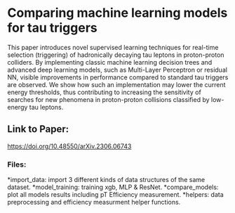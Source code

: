 # Comparing machine learning models for tau triggers

This paper introduces novel supervised learning techniques for real-time selection (triggering) of hadronically decaying tau leptons in proton-proton colliders.
By implementing classic machine learning decision trees and advanced deep learning models, such as Multi-Layer Perceptron or residual NN, visible improvements in 
performance compared to standard tau triggers are observed. We show how such an implementation may lower the current energy thresholds, 
thus contributing to increasing the sensitivity of searches for new phenomena in proton-proton collisions classified by low-energy tau leptons.

## Link to Paper:

https://doi.org/10.48550/arXiv.2306.06743

### Files:

*import_data: import 3 different kinds of data structures of the same dataset.
*model_training: training xgb, MLP & ResNet. 
*compare_models: plot all models results including pT Efficiency measurement. 
*helpers: data preprocessing and efficiency measurment helper functions.  


